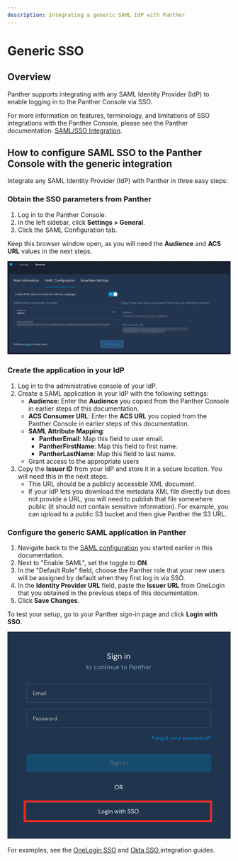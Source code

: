 ```yaml
---
description: Integrating a generic SAML IdP with Panther
---
```


# Generic SSO

## Overview

Panther supports integrating with any SAML Identity Provider (IdP) to enable logging in to the Panther Console via SSO.

For more information on features, terminology, and limitations of SSO integrations with the Panther Console, please see the Panther documentation: [SAML/SSO Integration](https://docs.panther.com/system-configuration/saml).

## How to configure SAML SSO to the Panther Console with the generic integration

Integrate any SAML Identity Provider (IdP) with Panther in three easy steps:

### Obtain the SSO parameters from Panther

1. Log in to the Panther Console.
2. In the left sidebar, click **Settings > General**.
3. Click the SAML Configuration tab.

Keep this browser window open, as you will need the **Audience** and **ACS URL** values in the next steps.

![](../../.gitbook/assets/panther-sso.png)

### Create the application in your IdP

1. Log in to the administrative console of your IdP.&#x20;
2. Create a SAML application in your IdP with the following settings:
   * **Audience**: Enter the **Audience** you copied from the Panther Console in earlier steps of this documentation.
   * **ACS Consumer URL**: Enter the **ACS URL** you copied from the Panther Console in earlier steps of this documentation.
   * **SAML Attribute Mapping**:
     * **PantherEmail**: Map this field to user email.
     * **PantherFirstName**: Map this field to first name.
     * **PantherLastName**: Map this field to last name.
   * Grant access to the appropriate users
3. Copy the **Issuer ID** from your IdP and store it in a secure location. You will need this in the next steps.
   * This URL should be a publicly accessible XML document.
   * If your IdP lets you download the metadata XML file directly but does not provide a URL, you will need to publish that file somewhere public (it should not contain sensitive information). For example, you can upload to a public S3 bucket and then give Panther the S3 URL.

### Configure the generic SAML application in Panther

1. Navigate back to the [SAML configuration](generic.md#obtain-the-sso-parameters-from-panther) you started earlier in this documentation.
2. Next to "Enable SAML", set the toggle to **ON**.&#x20;
3. In the "Default Role" field, choose the Panther role that your new users will be assigned by default when they first log in via SSO.
4. In the **Identity Provider URL** field, paste the **Issuer URL** from OneLogin that you obtained in the previous steps of this documentation.
5. Click **Save Changes**.

To test your setup, go to your Panther sign-in page and click **Login with SSO**.

![](<../../../../.gitbook/assets/panther-login-sso (6) (1) (1) (1) (11) (1) (21).png>)

For examples, see the [OneLogin SSO](onelogin.md) and [Okta SSO ](okta.md)integration guides.
